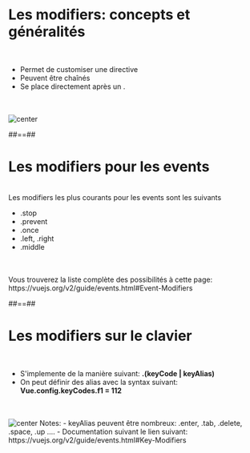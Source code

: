 <!-- .slide: class="sfeir-basic-slide" -->
# Les modifiers: concepts et généralités
<br>
<ul>
    <li>Permet de customiser une directive</li>
    <li>Peuvent être chaînés</li>
    <li>Se place directement après un .</li>
</ul>
<br><br>
<img alt="center" src="assets/images/school/modifiers/modifiers_exemple.png">

##==##

<!-- .slide: class="sfeir-basic-slide" -->
# Les modifiers pour les events
<br>
<span>Les modifiers les plus courants pour les events sont les suivants</span>
<ul>
    <li>.stop</li>
    <li>.prevent</li>
    <li>.once</li>
    <li>.left, .right</li>
    <li>.middle</li>
</ul><br><br>
<span>Vous trouverez la liste complète des possibilités à cette page: https://vuejs.org/v2/guide/events.html#Event-Modifiers</span>

##==##

<!-- .slide: class="sfeir-basic-slide" -->
# Les modifiers sur le clavier
<br>
<ul>
    <li>S'implemente de la manière suivant: <strong>.(keyCode | keyAlias)</strong></li>
    <li>On peut définir des alias avec la syntax suivant: <strong>Vue.config.keyCodes.f1 = 112</strong></li>
</ul><br><br>
<img alt="center" src="assets/images/school/modifiers/modifiers_clavier.png">
Notes:
 - keyAlias peuvent être nombreux: .enter, .tab, .delete, .space, .up ....
 - Documentation suivant le lien suivant: https://vuejs.org/v2/guide/events.html#Key-Modifiers
